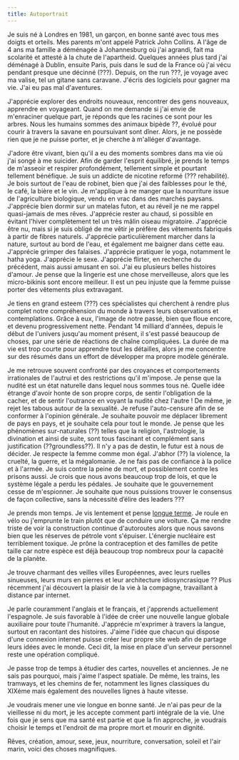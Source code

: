 ```yaml
---
title: Autoportrait
---
```


Je suis né à Londres en 1981, un garçon, en bonne santé avec tous mes doigts et orteils.  Mes parents m'ont appelé Patrick John Collins.  A l'âge de 4 ans ma famille a déménagée à Johannesburg où j'ai agrandi, fait ma scolarité et attesté à la chute de l'apartheid.  Quelques années plus tard j'ai déménagé à Dublin, ensuite Paris, puis dans le sud de la France où j'ai vécu pendant presque une décinné (???).  Depuis, on the run ???, je voyage avec ma valise, tel un gitane sans caravane.  J'écris des logiciels pour gagner ma vie.  J'ai eu pas mal d'aventures.

J'apprécie explorer des endroits nouveaux, rencontrer des gens nouveaux, apprendre en voyageant.  Quand on me demande si j'ai envie de m'enraciner quelque part, je réponds que les racines ce sont pour les arbres.  Nous les humains sommes des animaux bipède ??, évolué pour courir à travers la savane en poursuivant sont dîner.  Alors, je ne possède rien que je ne puisse porter, et je cherche à m'alléger d'avantage.

J'adore être vivant, bien qu'il a eu des moments sombres dans ma vie où j'ai songé à me suicider.  Afin de garder l'esprit équilibré, je prends le temps de m'asseoir et respirer profondément, tellement simple et pourtant tellement bénéfique.  Je suis un addicte de nicotine reformé (??? rehabilité).  Je bois surtout de l'eau de robinet, bien que j'ai des faiblesses pour le thé, le café, la bière et le vin.  Je m'applique à ne manger que la nourriture issue de l'agriculture biologique, vendu en vrac dans des marchés paysans.  J'apprécie bien dormir sur un matelas futon, et au réveil je ne me rappel quasi-jamais de mes rêves.  J'apprécie rester au chaud, si possible en évitant l'hiver complètement tel un très mâlin oiseau migratoire.  J'apprécie être nu, mais si je suis obligé de me vêtir je préfère des vêtements fabriqués à partir de fibres naturels.  J'apprécie particulièrement marcher dans la nature, surtout au bord de l'eau, et également me baigner dans cette eau.  J'apprécie grimper des falaises.  J'apprécie pratiquer le yoga, notamment le hatha yoga.  J'apprécie le sexe.  J'apprécie flirter, en recherche du précédent, mais aussi amusant en soi.  J'ai eu plusieurs belles histoires d'amour.  Je pense que la lingerie est une chose merveilleuse, alors que les micro-bikinis sont encore meilleur.  Il est un peu injuste que la femme puisse porter des vêtements plus extravagant.

Je tiens en grand esteem (???) ces spécialistes qui cherchent à rendre plus complet notre compréhension du monde à travers  leurs observations et contemplations.  Grâce à eux, l'image de notre passé, bien que floue encore, et devenu progressivement nette.  Pendant 14 milliard d'années, depuis le début de l'univers jusqu'au moment présent, il s'est passé beaucoup de choses, par une série de réactions de chaîne compliquées.  La durée de ma vie est trop courte pour apprendre tout les détailles, alors je me concentre sur des résumés dans un effort de développer ma propre modèle générale.

Je me retrouve souvent confronté par des croyances et comportements irrationales de l'autrui et des restrictions qu'il m'impose.  Je pense que la nudité est un état naturelle dans lequel nous sommes tous né.  Quelle idée étrange d'avoir honte de son propre corps, de sentir l'obligation de la cacher, et de sentir l'outrance en voyant la nudité chez l'autre !  De même, je rejet les tabous autour de la sexualité.  Je refuse l'auto-censure afin de se conformer à l'opinion générale.  Je souhaite pouvoir me déplacer librement de pays en pays, et je souhaite cela pour tout le monde.  Je pense que les phénomènes sur-naturales (??) telles que la religion, l'astrologie, la divination et ainsi de suite, sont tous fascinant et complément sans justification (??groundless??).  Il n'y a pas de destin, le futur est à nous de décider.  Je respecte la femme comme mon égal.  J'abhor (??) la violence, la cruelté, la guerre, et la mégalomanie.  Je ne fais pas de confiance à la police et à l'armée.  Je suis contre la peine de mort, et possiblement contre les prisons aussi.  Je crois que nous avons beaucoup trop de lois, et que le système légale a perdu les pédales.  Je souhaite que le gouvernement cesse de m'espionner.  Je souhaite que nous puissions trouver le consensus de façon collective, sans la nécessité d’élire des leaders ???

Je prends mon temps.  Je vis lentement et pense [longue terme](http://longnow.org).  Je roule en vélo ou j'emprunte le train plutôt que de conduire une voiture.  Ça me rendre triste de voir la construction continue d'autoroutes alors que nous savons bien que les réserves de pétrole vont s'épuiser.  L'énergie nucléaire est terriblement toxique.  Je prône la contraception et des familles de petite taille car notre espèce est déjà beaucoup trop nombreux pour la capacité de la planète.

Je trouve charmant des veilles villes Européennes, avec leurs ruelles sinueuses, leurs murs en pierres et leur architecture idiosyncrasique ??  Plus récemment j'ai découvert la plaisir de la vie à la compagne, travaillant à distance par internet.

Je parle couramment l'anglais et le français, et j'apprends actuellement l'espagnole.  Je suis favorable à l'idée de créer une nouvelle langue globale auxiliaire pour toute l'humanité.  J'apprécie m'exprimer à travers la langue, surtout en racontant des histoires.  J'aime l'idée que chacun qui dispose d'une connexion internet puisse créer leur propre site web afin de partage leurs idées avec le monde.  Ceci dit, la mise en place d'un serveur personnel reste une opération compliqué.

Je passe trop de temps à étudier des cartes, nouvelles et anciennes.  Je ne sais pas pourquoi, mais j'aime l'aspect spatiale.  De même, les trains, les tramways, et les chemins de fer, notamment les lignes classiques du XIXéme mais également des nouvelles lignes à haute vitesse.

Je voudrais mener une vie longue en bonne santé.  Je n'ai pas peur de la vieillesse ni du mort, je les accepte comment parti intégrale de la vie.  Une fois que je sens que ma santé est partie et que la fin approche, je voudrais choisir le temps et l'endroit de ma propre mort et mourir en dignité.

Rêves, création, amour, sexe, jeux, nourriture, conversation, soleil et l'air marin, voici des choses magnifiques.
